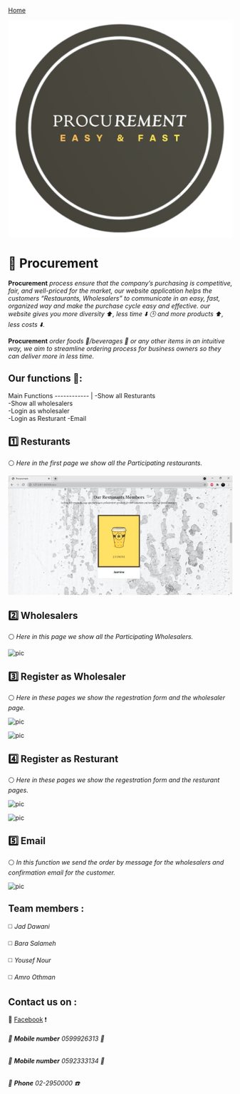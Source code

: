 
[Home](http://localhost:8000/home)


![logo](https://github.com/BaraSalameh/spacetoon/blob/master/presentation/copy_665921193%20(1).png)

# :triangular_flag_on_post: Procurement
**Procurement** *process ensure that the company’s purchasing is competitive, fair, and well-priced for the market, our website application helps the customers “Restaurants, Wholesalers” to communicate in an easy, fast, organized way and make the purchase cycle easy and effective. our website gives you more diversity  :arrow_up:, less time :arrow_down: :clock3: and more products :arrow_up:, less costs :arrow_down:.*


**Procurement** *order foods :fries:/beverages :tropical_drink: or any other items in an intuitive way, we aim to streamline ordering process for business owners so they can deliver more in less time.*


## Our functions  :pushpin:: 
Main Functions 
------------ | 
-Show all Resturants     
-Show all wholesalers    	
-Login as wholesaler     
-Login as Resturant
-Email




##  1️⃣  Resturants 
:white_circle: *Here in the first page we show all the Participating restaurants.*

![pic](https://github.com/BaraSalameh/spacetoon/blob/master/presentation/Capture.jpg)


## 2️⃣ Wholesalers
:white_circle: *Here in this page we show all the Participating Wholesalers.*


![pic](https://media.discordapp.net/attachments/850048894804033586/851399203934699540/all_wholesalers.JPG?width=550&height=406)



## 3️⃣ Register as Wholesaler
:white_circle: *Here in these pages we show the regestration form and the wholesaler page.*


![pic](https://media.discordapp.net/attachments/848121180749824010/851393081797378098/registration.JPG?width=596&height=406)

![pic](https://media.discordapp.net/attachments/850048894804033586/851399220912979969/wholesalerEdit.JPG?width=762&height=406)




## 4️⃣ Register as Resturant
:white_circle: *Here in these pages we show the regestration form and the resturant pages.*


![pic](https://media.discordapp.net/attachments/848121180749824010/851393081797378098/registration.JPG?width=596&height=406)


![pic](https://media.discordapp.net/attachments/848121180749824010/851391458136555560/category_page.JPG?width=832&height=406)



## 5️⃣ Email
:white_circle: *In this function we send the order by message for the wholesalers and confirmation email for the customer.*


![pic](https://media.discordapp.net/attachments/850048894804033586/851400656899407903/sent.JPG)










## Team members :
◻️ *Jad Dawani* 

◻️ *Bara Salameh*

◻️ *Yousef Nour*

◻️ *Amro Othman*


## Contact us on :
:small_red_triangle_down: [Facebook](https://www.facebook.com/Procurement-100456978939190) :heavy_exclamation_mark:
###### :small_red_triangle_down: **Mobile number** 0599926313 :iphone:

###### :small_red_triangle_down: **Mobile number** 0592333134 :iphone:
###### :small_red_triangle_down: **Phone**       02-2950000    :telephone:
